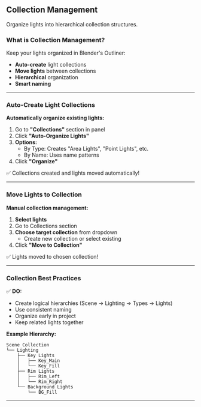 ## Collection Management

Organize lights into hierarchical collection structures.

### What is Collection Management?

Keep your lights organized in Blender's Outliner:
- **Auto-create** light collections
- **Move lights** between collections
- **Hierarchical** organization
- **Smart naming**

---

### Auto-Create Light Collections

**Automatically organize existing lights:**

1. Go to **"Collections"** section in panel
2. Click **"Auto-Organize Lights"**
3. **Options:**
   - By Type: Creates "Area Lights", "Point Lights", etc.
   - By Name: Uses name patterns
4. Click **"Organize"**

✅ Collections created and lights moved automatically!

---

### Move Lights to Collection

**Manual collection management:**

1. **Select lights**
2. Go to Collections section
3. **Choose target collection** from dropdown
   - Create new collection or select existing
4. Click **"Move to Collection"**

✅ Lights moved to chosen collection!

---

### Collection Best Practices

✅ **DO:**
- Create logical hierarchies (Scene → Lighting → Types → Lights)
- Use consistent naming
- Organize early in project
- Keep related lights together

**Example Hierarchy:**
```
Scene Collection
└── Lighting
    ├── Key Lights
    │   ├── Key_Main
    │   └── Key_Fill
    ├── Rim Lights
    │   ├── Rim_Left
    │   └── Rim_Right
    └── Background Lights
        └── BG_Fill
```

---
